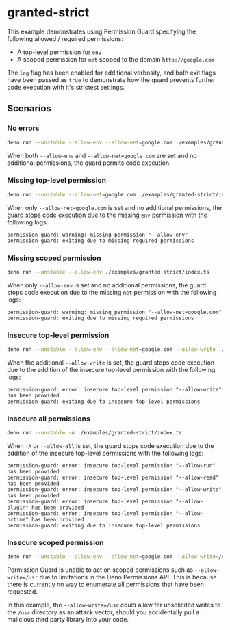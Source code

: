 # granted-strict

This example demonstrates using Permission Guard specifying the following allowed / required permissions:

- A top-level permission for `env`
- A scoped permission for `net` scoped to the domain `http://google.com`

The `log` flag has been enabled for additional verbosity, and both exit flags have been passed as `true` to demonstrate how the guard prevents further code execution with it's strictest settings.

## Scenarios

### No errors

```bash
deno run --unstable --allow-env --allow-net=google.com ./examples/granted-strict/index.ts
```

When both `--allow-env` and `--allow-net=google.com` are set and no additional permissions, the guard permits code execution.

### Missing top-level permission

```bash
deno run --unstable --allow-net=google.com ./examples/granted-strict/index.ts
```

When only `--allow-net=google.com` is set and no additional permissions, the guard stops code execution due to the missing `env` permission with the following logs:

```console
permission-guard: warning: missing permission "--allow-env"
permission-guard: exiting due to missing required permissions
```

### Missing scoped permission

```bash
deno run --unstable --allow-env ./examples/granted-strict/index.ts
```

When only `--allow-env` is set and no additional permissions, the guard stops code execution due to the missing `net` permission with the following logs:

```console
permission-guard: warning: missing permission "--allow-net=google.com"
permission-guard: exiting due to missing required permissions
```

### Insecure top-level permission

```bash
deno run --unstable --allow-env --allow-net=google.com --allow-write ./examples/granted-strict/index.ts
```

When the additional `--allow-write` is set, the guard stops code execution due to the addition of the insecure top-level permission with the following logs:

```console
permission-guard: error: insecure top-level permission "--allow-write" has been provided
permission-guard: exiting due to insecure top-level permissions
```

### Insecure all permissions

```bash
deno run --unstable -A ./examples/granted-strict/index.ts
```

When `-A` or `--allow-all` is set, the guard stops code execution due to the addition of the insecure top-level permissions with the following logs:

```console
permission-guard: error: insecure top-level permission "--allow-run" has been provided
permission-guard: error: insecure top-level permission "--allow-read" has been provided
permission-guard: error: insecure top-level permission "--allow-write" has been provided
permission-guard: error: insecure top-level permission "--allow-plugin" has been provided
permission-guard: error: insecure top-level permission "--allow-hrtime" has been provided
permission-guard: exiting due to insecure top-level permissions
```

### Insecure scoped permission

```bash
deno run --unstable --allow-env --allow-net=google.com --allow-write=/usr ./examples/granted-strict/index.ts
```

Permission Guard is unable to act on scoped permissions such as `--allow-write=/usr` due to limitations in the Deno Permissions API. This is because there is currently no way to enumerate all permissions that have been requested.

In this example, the `--allow-write=/usr` _could_ allow for unsolicited writes to the `/usr` directory as an attack vector, should you accidentally pull a malicious third party library into your code.
